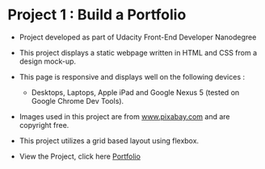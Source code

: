 # Project 1 : Build a Portfolio 


* Project developed as part of Udacity Front-End Developer Nanodegree 


* This project displays a static webpage written in HTML and CSS from a design mock-up. 

* This page is responsive and displays well on the following devices : 

   * Desktops, Laptops, Apple iPad and Google Nexus 5 (tested on Google Chrome Dev Tools).

* Images used in this project are from www.pixabay.com and are copyright free.
* This project utilizes a grid based layout using flexbox.

* View the Project, click here [Portfolio](https://faazaah.github.io/Portfolio/)


